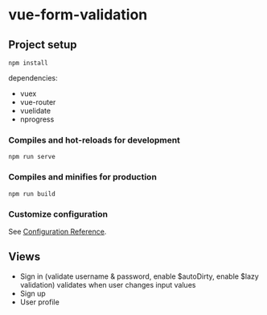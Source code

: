 # vue-form-validation

## Project setup
```
npm install
```
dependencies:
- vuex
- vue-router
- vuelidate
- nprogress


### Compiles and hot-reloads for development
```
npm run serve
```

### Compiles and minifies for production
```
npm run build
```

### Customize configuration
See [Configuration Reference](https://cli.vuejs.org/config/).

## Views
- Sign in
(validate username & password, enable $autoDirty, enable $lazy validation) validates when user changes input values
- Sign up
- User profile
